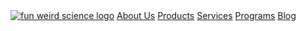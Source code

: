 <div class = 'menu-bar'>
  <i class = 'icon icon-menu' aria-hidden = 'true'></i>
</div>
<div class = 'before'></div>
<div class = 'full'>
    <div class = 'drop'>
     <div class = 'closes'>
      <i class = 'icon icon-close' aria-hidden = 'true'></i>
     </div>
     <a href="{{ "/" | relative_url}}" class = 'brand'><img class = 'logo' src = '{{site.baseurl}}/assets/logo.png' alt = 'fun weird science logo'></a>
    <a href="{{site.baseurl}}/about-us" >About Us</a>
    <a href="{{site.baseurl}}/products" >Products</a>
    <a href="{{site.baseurl}}/services" >Services</a>
    <a href="{{site.baseurl}}/programs" >Programs</a>
    <a href="{{site.baseurl}}/blog" >Blog</a>
    </div>
</div>
